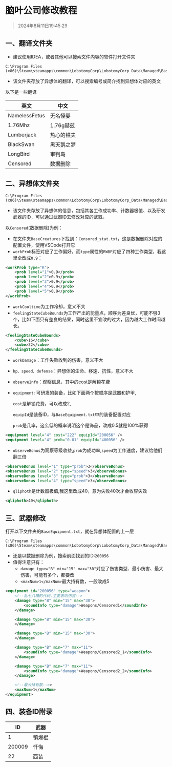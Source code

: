 # 脑叶公司修改教程

> 2024年8月11日19:45:29

## 一、翻译文件夹

* 建议使用IDEA，或者其他可以搜索文件内容的软件打开文件夹

```url
C:\Program Files (x86)\Steam\steamapps\common\LobotomyCorp\LobotomyCorp_Data\Managed\BaseMod\BaseCreatures
```

* 该文件夹存放了异想体的翻译，可以搜索编号或简介找到异想体对应的英文

以下是一些翻译

| 英文 | 中文 |
| ---- | ---- |
|NamelessFetus 	|无名怪婴|
|1.76Mhz 		|1.76g赫兹|
|Lumberjack	    |热心的樵夫|
|BlackSwan	    |黑天鹅之梦|
|LongBird		|审判鸟|
|Censored		|数据删除|

## 二、异想体文件夹

```url
C:\Program Files (x86)\Steam\steamapps\common\LobotomyCorp\LobotomyCorp_Data\Managed\BaseMod\BaseCreatures
```

* 该文件夹存放了异想体的信息，包括其各工作成功率、计数器极值、以及研发武器的ID，可以通过武器ID去修改对应的武器。

以`Censored`(数据删除)为例：

* 在文件夹`BaseCreatures`下找到：`Censored_stat.txt`，这是数据删除对应的配置文件，使用VSCode打开它
* `workProb`标签对应了工作偏好，而`type`属性的`RWBP`对应了四种工作类型，我这里全改成`0.9`：

```xml
<workProb type="R">
    <prob level="1">0.9</prob>
    <prob level="2">0.9</prob>
    <prob level="3">0.9</prob>
    <prob level="4">0.9</prob>
    <prob level="5">0.9</prob>
</workProb>
```

* `workCooltime`为工作冷却，意义不大
* `feelingStateCubeBounds`为工作产出的能量点，顺序为差良优，可能不够3个，比如下面只有差良的结果，同时这里不宜改的过大，因为越大工作时间越长。

```xml
<feelingStateCubeBounds>
    <cube>16</cube>
    <cube>32</cube>
</feelingStateCubeBounds>
```

* `workDamage`：工作失败收到的伤害，意义不大

* `hp、speed、defense`：异想体的生命、移速、抗性，意义不大

* `observeInfo`：观察信息，其中的cost是解锁花费

* `equipment`:  可研发的装备，比如下面两个按顺序是武器和护甲,

  `cost`是解锁花费，可以改成2,
  
  `equipId`是装备ID，与`BaseEquipment.txt`中的装备配置对应
  
  `prob`是几率，这么低的概率说明这个是饰品，改成0.5就是100%获得

```xml
<equipment level="4" cost="222" equipId="200056" />
<equipment level="4" prob="0.01" equipId="400056" />
```

* `observeBonus`为观察等级收益,`prob`为成功率,`speed`为工作速度，建议给他们翻三倍

```xml
<observeBonus level="1" type="prob">3</observeBonus>
<observeBonus level="2" type="speed">3</observeBonus>
<observeBonus level="3" type="prob">3</observeBonus>
<observeBonus level="4" type="speed">3</observeBonus>
```

* `qliphoth`是计数器极值,我这里改成40，意为失败40次才会收容失效

```xml
<qliphoth>40</qliphoth>
```

## 三、武器修改

打开以下文件夹的`BaseEquipment.txt`，就在异想体配置的上一层

```url
C:\Program Files (x86)\Steam\steamapps\common\LobotomyCorp\LobotomyCorp_Data\Managed\BaseMod
```

* 还是以数据删除为例，搜索前面找到的ID:`200056`
* 值得注意只有：
  * `damage type="B" min="15" max="30"`对应了伤害类型、最小伤害、最大伤害，可能有多个，都要改
  * `<maxNum>1</maxNum>`最大持有数，一般改成5

```xml
<equipment id="200056" type="weapon">
	<!--乱七八糟的代码,主要表明伤害-->
    <damage type="B" min="15" max="30">
        <soundInfo type="damage">Weapons/Censored1</soundInfo>
    </damage>

    <damage type="B" min="15" max="30">
    </damage>

    <damage type="B" min="15" max="30">
    </damage>

    <damage type="B" min="7" max="11">
        <soundInfo type="damage">Weapons/Censored2_1</soundInfo>
    </damage>

    <damage type="B" min="7" max="11">
        <soundInfo type="damage">Weapons/Censored2_2</soundInfo>
    </damage>

	<!--最大持有数-->>
    <maxNum>1</maxNum>
</equipment>
```

## 四、装备ID附录

| ID     | 武器   |
| ------ | ------ |
| 1      | 镇爆棍 |
| 200009 | 忏悔   |
| 22     | 西装   |

